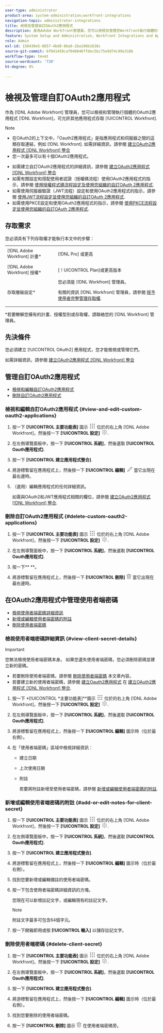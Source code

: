 ```yaml
---
user-type: administrator
product-area: system-administration;workfront-integrations
navigation-topic: administrator-integrations
title: 檢視及管理自訂OAuth2應用程式
description: 身為Adobe Workfront管理員，您可以檢視及管理您Workfront執行個體的OAuth2應用程式，此應用程式可讓其他應用程式存取Workfront。
feature: System Setup and Administration, Workfront Integrations and Apps
role: Admin
exl-id: 158430e5-8857-4bd8-86a6-2ba106b1638c
source-git-commit: 6f041459caf040846ffdec5bc75e9d74c99e318b
workflow-type: tm+mt
source-wordcount: '720'
ht-degree: 0%

---
```


# 檢視及管理自訂OAuth2應用程式

作為 [!DNL Adobe Workfront] 管理員，您可以檢視和管理執行個體的OAuth2應用程式 [!DNL Workfront]，可允許其他應用程式存取 [!UICONTROL Workfront].

>[!NOTE]
>
>* 在OAuth2的上下文中，「Oauth2應用程式」是指應用程式和伺服器之間的這類存取連結，例如 [!DNL Workfront]. 如需詳細資訊，請參閱 [建立OAuth2應用程式 [!DNL Workfront] 整合](../../administration-and-setup/configure-integrations/create-oauth-application.md)
>* 您一次最多可以有十個OAuth2應用程式。

* 如需建立自訂OAuth2應用程式的詳細資訊，請參閱 [建立OAuth2應用程式 [!DNL Workfront] 整合](../../administration-and-setup/configure-integrations/create-oauth-application.md)
* 如需有關設定和搭配使用者認證（授權碼流程）使用OAuth2應用程式的指示，請參閱 [使用授權程式碼流程設定及使用您組織的自訂OAuth 2應用程式](../../wf-api/api/oauth-app-code-token-flow.md).
* 如需使用伺服器驗證（JWT流程）設定和使用OAuth2應用程式的指示，請參閱 [使用JWT流程設定並使用您組織的自訂OAuth 2應用程式](../../wf-api/api/oauth-app-jwt-flow.md).
* 如需使用PKCE設定和使用OAuth2應用程式的指示，請參閱 [使用PKCE流程設定並使用您組織的自訂OAuth 2應用程式](../../wf-api/api/oauth-app-pkce-flow.md).

## 存取需求

您必須具有下列存取權才能執行本文中的步驟：

<table style="table-layout:auto"> 
 <col> 
 <col> 
 <tbody> 
  <tr> 
   <td role="rowheader">[!DNL Adobe Workfront] 計畫*</td> 
   <td> <p>[!DNL Pro] 或更高</p> </td> 
  </tr> 
  <tr> 
   <td role="rowheader">[!DNL Adobe Workfront] 授權*</td> 
   <td> <p>[！UICONTROL Plan]或更高版本</p> </td> 
  </tr> 
  <tr> 
   <td role="rowheader">存取層級設定*</td> 
   <td> 您必須是 [!DNL Workfront] 管理員。 </p>
    <p>有關的資訊 [!DNL Workfront] 管理員，請參閱 <a href="../../administration-and-setup/add-users/configure-and-grant-access/grant-a-user-full-administrative-access.md" class="MCXref xref">授予使用者完整管理存取權</a>.</p>
     </td> 
  </tr> 
 </tbody> 
</table>

&#42;若要瞭解您擁有的計畫、授權型別或存取權，請聯絡您的 [!DNL Workfront] 管理員。

## 先決條件

您必須建立 [!UICONTROL OAuth2] 應用程式，您才能檢視或管理它們。

如需詳細資訊，請參閱 [建立OAuth2應用程式 [!DNL Workfront] 整合](../../administration-and-setup/configure-integrations/create-oauth-application.md)

## 管理自訂OAuth2應用程式

* [檢視和編輯自訂OAuth2應用程式](#view-and-edit-custom-oauth2-applications)
* [刪除自訂OAuth2應用程式](#delete-custom-oauth2-applications)

### 檢視和編輯自訂OAuth2應用程式 {#view-and-edit-custom-oauth2-applications}

1. 按一下 **[!UICONTROL 主要功能表]** 圖示 ![](assets/main-menu-icon.png) 位於的右上角 [!DNL Adobe Workfront]，然後按一下 **[!UICONTROL 設定]** ![](assets/gear-icon-settings.png).

1. 在左側導覽面板中，按一下 **[!UICONTROL 系統]**，然後選取 **[!UICONTROL Oauth應用程式]**.
1. 按一下 **[!UICONTROL 建立應用程式整合]**.
1. 將游標暫留在應用程式上，然後按一下 **[!UICONTROL 編輯]** ![](assets/edit-icon.png) 當它出現在最右邊時。
1. （選用）編輯應用程式的任何詳細資訊。

   如需與OAuth2和JWT應用程式相關的欄位，請參閱 [建立OAuth2應用程式 [!DNL Workfront] 整合](../../administration-and-setup/configure-integrations/create-oauth-application.md).

### 刪除自訂OAuth2應用程式 {#delete-custom-oauth2-applications}

1. 按一下 **[!UICONTROL 主要功能表]** 圖示 ![](assets/main-menu-icon.png) 位於的右上角 [!DNL Adobe Workfront]，然後按一下 **[!UICONTROL 設定]** ![](assets/gear-icon-settings.png).

1. 在左側導覽面板中，按一下 **[!UICONTROL 系統]**，然後選取 **[!UICONTROL Oauth應用程式]**.
1. 按一下** **。
1. 將游標暫留在應用程式上，然後按一下 **[!UICONTROL 刪除]** ![](assets/delete.png) 當它出現在最右邊時。

## 在OAuth2應用程式中管理使用者端密碼

* [檢視使用者端密碼詳細資訊](#view-client-secret-details)
* [新增或編輯使用者端密碼的附註](#add-or-edit-notes-for-client-secret)
* [刪除使用者端密碼](#delete-client-secret)

### 檢視使用者端密碼詳細資訊 {#view-client-secret-details}

>[!IMPORTANT]
>
>您無法檢視使用者端密碼本身。 如果您遺失使用者端密碼，您必須刪除密碼並建立新的密碼。
>
>* 若要刪除使用者端密碼，請參閱 [刪除使用者端密碼](#delete-client-secret) 本文章內容。
>* 若要建立新的使用者端密碼，請參閱 [建立Oauth2應用程式](../../administration-and-setup/configure-integrations/create-oauth-application.md#create) 在 [建立OAuth2應用程式 [!DNL Workfront] 整合](../../administration-and-setup/configure-integrations/create-oauth-application.md).
>



1. 按一下 *[!UICONTROL *主要功能表]**圖示 ![](assets/main-menu-icon.png) 位於的右上角 [!DNL Adobe Workfront]，然後按一下 **[!UICONTROL 設定]** ![](assets/gear-icon-settings.png).

1. 在左側導覽面板中，按一下 **[!UICONTROL 系統]**，然後選取 **[!UICONTROL Oauth應用程式]**.
1. 將游標暫留在應用程式上，然後按一下 **[!UICONTROL 編輯]** 圖示時（位於最右側）。
1. 在「使用者端密碼」區域中檢視詳細資訊：

   * 建立日期
   * 上次使用日期
   * 附註

     若要將附註新增至使用者端密碼，請參閱 [新增或編輯使用者端密碼的附註](#add-or-edit-notes-for-client-secret).

### 新增或編輯使用者端密碼的附註 {#add-or-edit-notes-for-client-secret}

1. 按一下 **[!UICONTROL 主要功能表]** 圖示 ![](assets/main-menu-icon.png) 位於的右上角 [!DNL Adobe Workfront]，然後按一下 **[!UICONTROL 設定]** ![](assets/gear-icon-settings.png).

1. 在左側導覽面板中，按一下 **[!UICONTROL 系統]**，然後選取 **[!UICONTROL Oauth應用程式]**.
1. 按一下 **[!UICONTROL 建立應用程式整合]**.
1. 將游標暫留在應用程式上，然後按一下 **[!UICONTROL 編輯]** 圖示時（位於最右側）。
1. 找到您要新增或編輯備註的使用者端密碼。
1. 按一下包含使用者端密碼詳細資訊的方塊。

   您現在可以新增註記文字，或編輯現有的註記文字。

   >[!NOTE]
   >
   >附註文字最多可包含64個字元。

1. 按一下開箱即用或按 **[!UICONTROL 輸入]** 以儲存註記文字。

### 刪除使用者端密碼 {#delete-client-secret}

1. 按一下 **[!UICONTROL 主要功能表]** 圖示 ![](assets/main-menu-icon.png) 位於的右上角 [!DNL Adobe Workfront]，然後按一下 **[!UICONTROL 設定]** ![](assets/gear-icon-settings.png).

1. 在左側導覽面板中，按一下 **[!UICONTROL 系統]**，然後選取 **[!UICONTROL Oauth應用程式]**.
1. 按一下 **[!UICONTROL 建立應用程式整合]**.
1. 將游標暫留在應用程式上，然後按一下 **[!UICONTROL 編輯]** 圖示時（位於最右側）。
1. 找到您要刪除的使用者端密碼。
1. 按一下 **[!UICONTROL 刪除]** 圖示 ![](assets/delete.png) 在使用者端密碼旁。
